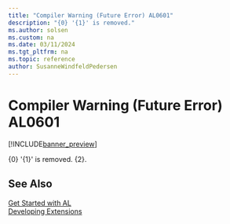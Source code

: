 ```yaml
---
title: "Compiler Warning (Future Error) AL0601"
description: "{0} '{1}' is removed."
ms.author: solsen
ms.custom: na
ms.date: 03/11/2024
ms.tgt_pltfrm: na
ms.topic: reference
author: SusanneWindfeldPedersen
---
```

[//]: # (START>DO_NOT_EDIT)
[//]: # (IMPORTANT:Do not edit any of the content between here and the END>DO_NOT_EDIT.)
[//]: # (Any modifications should be made in the .xml files in the ModernDev repo.)
# Compiler Warning (Future Error) AL0601

[!INCLUDE[banner_preview](../includes/banner_preview.md)]

{0} '{1}' is removed. {2}.


[//]: # (IMPORTANT: END>DO_NOT_EDIT)
## See Also  
[Get Started with AL](../devenv-get-started.md)  
[Developing Extensions](../devenv-dev-overview.md)  